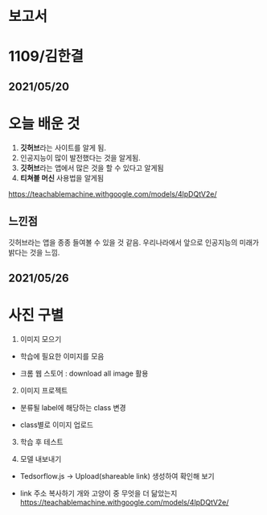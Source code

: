 보고서
=============
1109/김한결
===========
2021/05/20
-------------
오늘 배운 것
==========
1. **깃허브**라는 사이트를 알게 됨.
2. 인공지능이 많이 발전했다는 것을 알게됨.
3. **깃허브**라는 앱에서 많은 것을 할 수 있다고 알게됨
4. **티쳐블 머신** 사용법을 알게됨

https://teachablemachine.withgoogle.com/models/4lpDQtV2e/

느낀점
------------
깃허브라는 앱을 종종 들여볼 수 있을 것 같음.
우리나라에서 앞으로 인공지능의 미래가 밝다는 것을 느낌.

2021/05/26
-------------
사진 구별
=============
1. 이미지 모으기

- 학습에 필요한 이미지를 모음

- 크롬 웹 스토어 : download all image 활용

2. 이미지 프로젝트


- 분류될 label에 해당하는 class 변경

- class별로 이미지 업로드

3. 학습 후 테스트

4. 모델 내보내기

- Tedsorflow.js -> Upload(shareable link) 생성하여 확인해 보기 

- link 주소 복사하기
개와 고양이 중 무엇을 더 닮았는지
https://teachablemachine.withgoogle.com/models/4lpDQtV2e/
